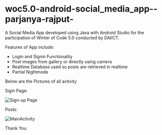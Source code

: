 # woc5.0-android-social_media_app--parjanya-rajput-
A Social Media App developed using Java with Android Studio for the participation of Winter of Code 5.0 conducted by DAIICT.

Features of App include:
- Login and Signin Functionality
- Post images from gallery or directly using camera
- Realtime Database used so posts are retrieved in realtime
- Partial Nightmode

Below are the Pictures of all activity

Sigin Page:

![Sign-up Page](https://user-images.githubusercontent.com/88159006/216823146-79656864-da32-42fd-a94e-fe25a826e254.png)

Posts:

![MainActivity](https://user-images.githubusercontent.com/88159006/216823096-dd48d360-20e7-45ab-977c-77489f0ca9fe.png)


Thank You
